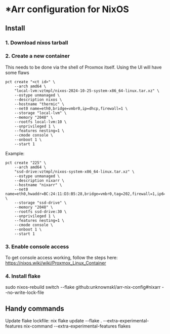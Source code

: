 # *Arr configuration for NixOS

## Install

### 1. Download nixos tarball

### 2. Create a new container

This needs to be done via the shell of Proxmox itself. Using the UI will have some flaws

    pct create "<ct id>" \
        --arch amd64 \
        "local-lvm:vztmpl/nixos-2024-10-25-system-x86_64-linux.tar.xz" \
        --ostype unmanaged \
        --description nixos \
        --hostname "thermic" \
        --net0 name=eth0,bridge=vmbr0,ip=dhcp,firewall=1 \
        --storage "local-lvm" \
        --memory "2048" \
        --rootfs local-lvm:10 \
        --unprivileged 1 \
        --features nesting=1 \
        --cmode console \
        --onboot 1 \
        --start 1

Example:

    pct create "225" \
        --arch amd64 \
        "ssd-drive:vztmpl/nixos-system-x86_64-linux.tar.xz" \
        --ostype unmanaged \
        --description nixarr \
        --hostname "nixarr" \
        --net0 name=eth0,hwaddr=BC:24:11:D3:B5:28,bridge=vmbr0,tag=202,firewall=1,ip6=dhcp,ip=dhcp \
        --storage "ssd-drive" \
        --memory "2048" \
        --rootfs ssd-drive:30 \
        --unprivileged 1 \
        --features nesting=1 \
        --cmode console \
        --onboot 1 \
        --start 1

### 3. Enable console access

To get console access working, follow the steps here: https://nixos.wiki/wiki/Proxmox_Linux_Container

### 4. Install flake

sudo nixos-rebuild switch --flake github:unknownskl/arr-nix-config#nixarr --no-write-lock-file









## Handy commands

Update flake lockfile:
    nix flake update --flake . --extra-experimental-features nix-command --extra-experimental-features flakes


